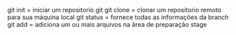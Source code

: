 git init = iniciar um repositorio git
git clone = clonar um repositorio remoto para sua máquina local
git status = fornece todas as informações da branch
git add = adiciona um ou mais arquivos na área de preparação stage
